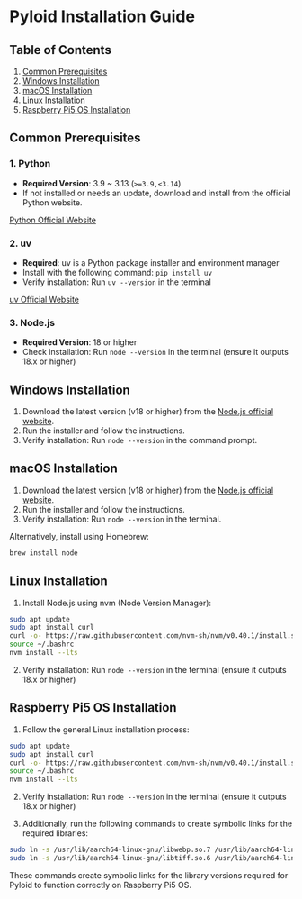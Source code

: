 # Pyloid Installation Guide

## Table of Contents

1. [Common Prerequisites](#common-prerequisites)
2. [Windows Installation](#windows-installation)
3. [macOS Installation](#macos-installation)
4. [Linux Installation](#linux-installation)
5. [Raspberry Pi5 OS Installation](#raspberry-pi5-os-installation)

## Common Prerequisites

### 1. Python

- **Required Version**: 3.9 ~ 3.13 (`>=3.9,<3.14`)
- If not installed or needs an update, download and install from the official Python website.

[Python Official Website](https://www.python.org/)

### 2. uv

- **Required**: uv is a Python package installer and environment manager
- Install with the following command: `pip install uv`
- Verify installation: Run `uv --version` in the terminal

[uv Official Website](https://docs.astral.sh/uv)

### 3. Node.js

- **Required Version**: 18 or higher
- Check installation: Run `node --version` in the terminal (ensure it outputs 18.x or higher)

## Windows Installation

1. Download the latest version (v18 or higher) from the [Node.js official website](https://nodejs.org/).
2. Run the installer and follow the instructions.
3. Verify installation: Run `node --version` in the command prompt.

## macOS Installation

1. Download the latest version (v18 or higher) from the [Node.js official website](https://nodejs.org/).
2. Run the installer and follow the instructions.
3. Verify installation: Run `node --version` in the terminal.

Alternatively, install using Homebrew:

```bash
brew install node
```

## Linux Installation

1. Install Node.js using nvm (Node Version Manager):

```bash
sudo apt update
sudo apt install curl
curl -o- https://raw.githubusercontent.com/nvm-sh/nvm/v0.40.1/install.sh | bash
source ~/.bashrc
nvm install --lts
```

2. Verify installation: Run `node --version` in the terminal (ensure it outputs 18.x or higher)

## Raspberry Pi5 OS Installation

1. Follow the general Linux installation process:

```bash
sudo apt update
sudo apt install curl
curl -o- https://raw.githubusercontent.com/nvm-sh/nvm/v0.40.1/install.sh | bash
source ~/.bashrc
nvm install --lts
```

2. Verify installation: Run `node --version` in the terminal (ensure it outputs 18.x or higher)

3. Additionally, run the following commands to create symbolic links for the required libraries:

```bash
sudo ln -s /usr/lib/aarch64-linux-gnu/libwebp.so.7 /usr/lib/aarch64-linux-gnu/libwebp.so.6
sudo ln -s /usr/lib/aarch64-linux-gnu/libtiff.so.6 /usr/lib/aarch64-linux-gnu/libtiff.so.5
```

These commands create symbolic links for the library versions required for Pyloid to function correctly on Raspberry Pi5 OS.
